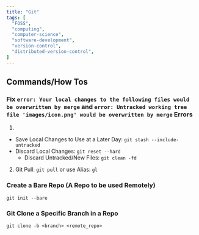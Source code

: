 ```yaml
---
title: "Git"
tags: [
  "FOSS",
  "computing",
  "computer-science",
  "software-development",
  "version-control",
  "distributed-version-control",
]
---
```


## Commands/How Tos

### Fix ```error: Your local changes to the following files would be overwritten by merge``` and ```error: Untracked working tree file 'images/icon.png' would be overwritten by merge``` Errors

1. 
  - Save Local Changes to Use at a Later Day: ```git stash --include-untracked```
  - Discard Local Changes: ```git reset --hard```
    - Discard Untracked/New Files: ```git clean -fd```
2. Git Pull: ```git pull``` or use Alias: ```gl```

### Create a Bare Repo (A Repo to be used Remotely)

```git init --bare```

### Git Clone a Specific Branch in a Repo

```git clone -b <branch> <remote_repo>```
